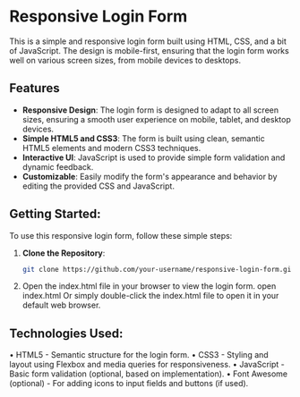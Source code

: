 # Responsive Login Form

This is a simple and responsive login form built using HTML, CSS, and a bit of JavaScript. The design is mobile-first, ensuring that the login form works well on various screen sizes, from mobile devices to desktops.

## Features

- **Responsive Design**: The login form is designed to adapt to all screen sizes, ensuring a smooth user experience on mobile, tablet, and desktop devices.
- **Simple HTML5 and CSS3**: The form is built using clean, semantic HTML5 elements and modern CSS3 techniques.
- **Interactive UI**: JavaScript is used to provide simple form validation and dynamic feedback.
- **Customizable**: Easily modify the form's appearance and behavior by editing the provided CSS and JavaScript.
## Getting Started:
To use this responsive login form, follow these simple steps:

1. **Clone the Repository**:

   ```bash
   git clone https://github.com/your-username/responsive-login-form.git
   
2. Open the index.html file in your browser to view the login form.
open index.html Or simply double-click the index.html file to open it in your default web browser.

## Technologies Used:

• HTML5 - Semantic structure for the login form.
• CSS3 - Styling and layout using Flexbox and media queries for responsiveness.
• JavaScript - Basic form validation (optional, based on implementation).
• Font Awesome (optional) - For adding icons to input fields and buttons (if used).
